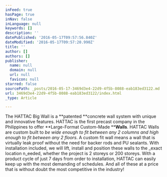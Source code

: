 ```yaml
---
inFeed: true
hasPage: true
inNav: false
inLanguage: null
keywords: []
description: ''
datePublished: '2016-05-17T09:57:56.840Z'
dateModified: '2016-05-17T09:57:20.990Z'
title: ''
author: []
authors: []
publisher:
  name: null
  domain: null
  url: null
  favicon: null
starred: false
sourcePath: _posts/2016-05-17-3469d3e4-22d9-4f5b-8088-eab183ed3122.md
url: 3469d3e4-22d9-4f5b-8088-eab183ed3122/index.html
_type: Article

---
```

The HATTAC Big Wall is a **patented **concrete wall system with unique and innovative features. HATTAC is the first precast company in the Philippines to offer **Large-Format Custom-Made ****Walls**. HATTAC Walls are custom built to _be wide enough to fit between any 2 columns and high enough to fit between any 2 floors_. A custom fit wall means a wall that is virtually leak proof without the need for backer rods and PU sealants. With installation included, we will lift, install and position these walls to the _exact location n_eeded, whether the project is 2 storeys or 200 storeys. With a product cycle of just 7 days from order to installation, HATTAC can easily keep up with the most demanding of schedules. And all of these at a price that is without doubt the most competitive in the industry!